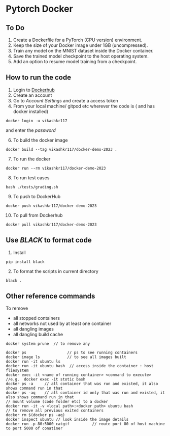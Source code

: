 # Pytorch Docker

## To Do

1. Create a Dockerfile for a PyTorch (CPU version) environment.
2. Keep the size of your Docker image under 1GB (uncompressed).
3. Train any model on the MNIST dataset inside the Docker container.
4. Save the trained model checkpoint to the host operating system.
5. Add an option to resume model training from a checkpoint.

## How to run the code

1. Login to [Dockerhub](https://hub.docker.com "visit here") 
2. Create an account
3. Go to *Account Settings* and create a access token 
4. From your local machine/ gitpod etc wherever the code is ( and has docker installed) 
```
docker login -u vikashkr117
```
and enter the *password*

6. To build the docker image
```
docker build --tag vikashkr117/docker-demo-2023 .
```

7. To run the docker
```
docker run --rm vikashkr117/docker-demo-2023
```

8. To run test cases
```
bash ./tests/grading.sh
```

9. To push to DockerHub
```
docker push vikashkr117/docker-demo-2023
```

10. To pull from Dockerhub
```
docker pull vikashkr117/docker-demo-2023
```



## Use *BLACK* to format code
1. Install
```
pip install black
```

2. To format the scripts in current directory
```
black .
```

## Other reference commands
To remove 
  - all stopped containers
  - all networks not used by at least one container
  - all dangling images
  - all dangling build cache
```
docker system prune  // to remove any 
```

```
docker ps                  // ps to see running containers
docker image ls            // to see all images built
docker run -it ubuntu ls
docker run -it ubuntu bash  // access inside the container : host fliesystem
docker exec -it <name of running container> <command to execute>    //e.g.  docker exec -it stotic bash
docker ps -a     // all container that was run and existed, it also shows command run in that
docker ps -aq    // all container id only that was run and existed, it also shows command run in that
// mount volume (code folder etc) to a docker
docker run -it -v <local path>:<docker path> ubuntu bash
// to remove all previous exited containers 
docker rm $(docker ps -aq)
docker inspect ubuntu // look inside the image details
docker run -p 80:5000 catgif          // route port 80 of host machine to port 5000 of conatiner
```